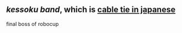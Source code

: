 ## *kessoku band*, which is [cable tie in japanese](https://instagram.com/cabletieinjapanese)
final boss of robocup
